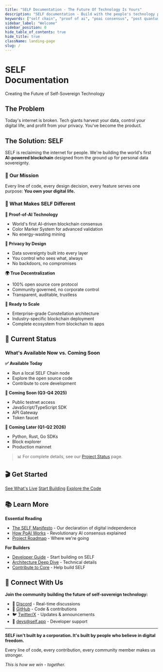 ```yaml
---
title: "SELF Documentation - The Future Of Technology Is Yours"
description: "SELF documentation - Build with the people's technology platform featuring SELF Chain blockchain with Proof-of-AI consensus, post-quantum cryptography, and human-centric design. Open-source infrastructure for self-sovereign technology, privacy-first applications, and decentralized AI validation."
keywords: ["self chain", "proof of ai", "poai consensus", "post quantum blockchain", "self sovereign technology", "decentralized ai", "people's blockchain", "privacy first", "color marker system", "hybrid cloud blockchain", "ai validator", "human rights technology", "web3 operating system", "blockchain super app"]
sidebar_label: "Welcome"
sidebar_position: 0
hide_table_of_contents: true
hide_title: true
className: landing-page
slug: /
---
```


<div className="hero-section-wrapper">
  <div className="hero-section">
    <div className="hero-content">
      <h1 className="hero-title">SELF<br />Documentation</h1>
      <p className="hero-tagline">Creating the Future of Self-Sovereign Technology</p>
    </div>
  </div>
</div>

## The Problem

Today's internet is broken. Tech giants harvest your data, control your digital life, and profit from your privacy. You've become the product.

## The Solution: SELF

SELF is reclaiming the internet for people. We're building the world's first **AI-powered blockchain** designed from the ground up for personal data sovereignty.

### 🎯 Our Mission

Every line of code, every design decision, every feature serves one purpose: **You own your digital life.**

### 🚀 What Makes SELF Different

**🤖 Proof-of-AI Technology**
- World's first AI-driven blockchain consensus
- Color Marker System for advanced validation
- No energy-wasting mining

**🔐 Privacy by Design**
- Data sovereignty built into every layer
- You control who sees what, always
- No backdoors, no compromises

**🌍 True Decentralization**
- 100% open source core protocol
- Community governed, no corporate control
- Transparent, auditable, trustless

**🚀 Ready to Scale**
- Enterprise-grade Constellation architecture
- Industry-specific blockchain deployment
- Complete ecosystem from blockchain to apps

## 🚦 Current Status

### What's Available Now vs. Coming Soon

**✅ Available Today**
- Run a local SELF Chain node
- Explore the open source code
- Contribute to core development

**🔄 Coming Soon (Q3-Q4 2025)**
- Public testnet access
- JavaScript/TypeScript SDK
- API Gateway
- Token faucet

**📅 Coming Later (Q1-Q2 2026)**  
- Python, Rust, Go SDKs
- Block explorer
- Production mainnet

> 📊 For complete details, see our [Project Status](/project-status) page.


## 🎬 Get Started

<div className="button-container">
  <a href="/project-status">See What's Live</a>
  <a href="/building-on-self/getting-started">Start Building</a>
  <a href="https://github.com/SELF-Technology/self-chain-public">Explore the Code</a>
</div>

## 📚 Learn More

**Essential Reading**
- [The SELF Manifesto](/about-self/manifesto) - Our declaration of digital independence
- [How PoAI Works](/technical-docs/PoAI/Proof-of-AI) - Revolutionary AI consensus explained
- [Project Roadmap](/roadmap/Introduction) - Where we're going

**For Builders**
- [Developer Guide](/building-on-self/getting-started) - Start building on SELF
- [Architecture Deep Dive](/technical-docs/self-chain/SELF_Chain_Architecture) - Technical details
- [Contribute to Core](/developing-self) - Help build SELF


## 🤝 Connect With Us

**Join the community building the future of self-sovereign technology:**

- 💬 [Discord](https://discord.gg/WdMdVpA4C8) - Real-time discussions
- 🐙 [GitHub](https://github.com/SELF-Technology) - Code & contributions
- 🐦 [Twitter/X](https://x.com/self_hq) - Updates & announcements
- 📧 [devs@self.app](mailto:devs@self.app) - Developer support

---

<div className="hero-footer">
  <p><strong>SELF isn't built by a corporation. It's built by people who believe in digital freedom.</strong></p>
  <p>Every line of code, every contribution, every community member makes us stronger.</p>
  <p><em>This is how we win - together.</em></p>
</div>

